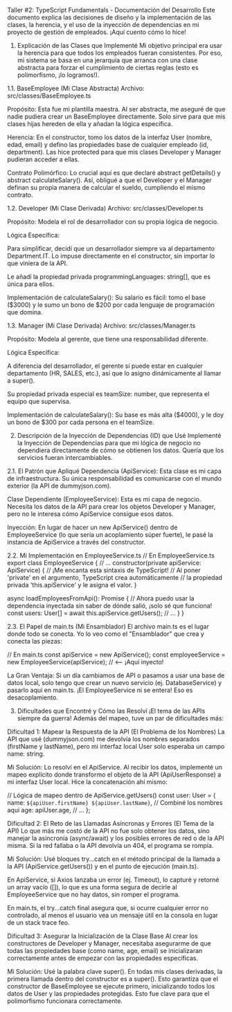 Taller #2: TypeScript Fundamentals - Documentación del Desarrollo
Este documento explica las decisiones de diseño y la implementación de las clases, la herencia, y el uso de la inyección de dependencias en mi proyecto de gestión de empleados. ¡Aquí cuento cómo lo hice!

1. Explicación de las Clases que Implementé
Mi objetivo principal era usar la herencia para que todos los empleados fueran consistentes. Por eso, mi sistema se basa en una jerarquía que arranca con una clase abstracta para forzar el cumplimiento de ciertas reglas (esto es polimorfismo, ¡lo logramos!).

1.1. BaseEmployee (Mi Clase Abstracta)
Archivo: src/classes/BaseEmployee.ts

Propósito: Esta fue mi plantilla maestra. Al ser abstracta, me aseguré de que nadie pudiera crear un BaseEmployee directamente. Solo sirve para que mis clases hijas hereden de ella y añadan la lógica específica.

Herencia: En el constructor, tomo los datos de la interfaz User (nombre, edad, email) y defino las propiedades base de cualquier empleado (id, department). Las hice protected para que mis clases Developer y Manager pudieran acceder a ellas.

Contrato Polimórfico: Lo crucial aquí es que declaré abstract getDetails() y abstract calculateSalary(). Así, obligué a que el Developer y el Manager definan su propia manera de calcular el sueldo, cumpliendo el mismo contrato.

1.2. Developer (Mi Clase Derivada)
Archivo: src/classes/Developer.ts

Propósito: Modela el rol de desarrollador con su propia lógica de negocio.

Lógica Específica:

Para simplificar, decidí que un desarrollador siempre va al departamento Department.IT. Lo impuse directamente en el constructor, sin importar lo que viniera de la API.

Le añadí la propiedad privada programmingLanguages: string[], que es única para ellos.

Implementación de calculateSalary(): Su salario es fácil: tomo el base ($3000) y le sumo un bono de $200 por cada lenguaje de programación que domina.

1.3. Manager (Mi Clase Derivada)
Archivo: src/classes/Manager.ts

Propósito: Modela al gerente, que tiene una responsabilidad diferente.

Lógica Específica:

A diferencia del desarrollador, el gerente sí puede estar en cualquier departamento (HR, SALES, etc.), así que lo asigno dinámicamente al llamar a super().

Su propiedad privada especial es teamSize: number, que representa el equipo que supervisa.

Implementación de calculateSalary(): Su base es más alta ($4000), y le doy un bono de $300 por cada persona en el teamSize.

2. Descripción de la Inyección de Dependencias (ID) que Usé
Implementé la Inyección de Dependencias para que mi lógica de negocio no dependiera directamente de cómo se obtienen los datos. Quería que los servicios fueran intercambiables.

2.1. El Patrón que Apliqué
Dependencia (ApiService): Esta clase es mi capa de infraestructura. Su única responsabilidad es comunicarse con el mundo exterior (la API de dummyjson.com).

Clase Dependiente (EmployeeService): Esta es mi capa de negocio. Necesita los datos de la API para crear los objetos Developer y Manager, pero no le interesa cómo ApiService consigue esos datos.

Inyección: En lugar de hacer un new ApiService() dentro de EmployeeService (lo que sería un acoplamiento súper fuerte), le pasé la instancia de ApiService a través del constructor.

2.2. Mi Implementación en EmployeeService.ts
// En EmployeeService.ts
export class EmployeeService {
  // ...
  constructor(private apiService: ApiService) {
    // ¡Me encanta esta sintaxis de TypeScript!
    // Al poner 'private' en el argumento, TypeScript crea automáticamente
    // la propiedad privada 'this.apiService' y le asigna el valor.
  }

  async loadEmployeesFromApi(): Promise<void> {
    // Ahora puedo usar la dependencia inyectada sin saber de dónde salió, ¡solo sé que funciona!
    const users: User[] = await this.apiService.getUsers();
    // ...
  }
}


2.3. El Papel de main.ts (Mi Ensamblador)
El archivo main.ts es el lugar donde todo se conecta. Yo lo veo como el "Ensamblador" que crea y conecta las piezas:

// En main.ts
const apiService = new ApiService();
const employeeService = new EmployeeService(apiService); // <-- ¡Aquí inyecto!


La Gran Ventaja: Si un día cambiamos de API o pasamos a usar una base de datos local, solo tengo que crear un nuevo servicio (ej. DatabaseService) y pasarlo aquí en main.ts. ¡El EmployeeService ni se entera! Eso es desacoplamiento.

3. Dificultades que Encontré y Cómo las Resolví
¡El tema de las APIs siempre da guerra! Además del mapeo, tuve un par de dificultades más:

Dificultad 1: Mapear la Respuesta de la API (El Problema de los Nombres)
La API que usé (dummyjson.com) me devolvía los nombres separados (firstName y lastName), pero mi interfaz local User solo esperaba un campo name: string.

Mi Solución: Lo resolví en el ApiService. Al recibir los datos, implementé un mapeo explícito donde transformo el objeto de la API (ApiUserResponse) a mi interfaz User local. Hice la concatenación ahí mismo:

// Lógica de mapeo dentro de ApiService.getUsers()
const user: User = { 
    name: `${apiUser.firstName} ${apiUser.lastName}`, // Combiné los nombres aquí
    age: apiUser.age,
    // ...
};


Dificultad 2: El Reto de las Llamadas Asíncronas y Errores (El Tema de la API)
Lo que más me costó de la API no fue solo obtener los datos, sino manejar la asincronía (async/await) y los posibles errores de red o de la API misma. Si la red fallaba o la API devolvía un 404, el programa se rompía.

Mi Solución: Usé bloques try...catch en el método principal de la llamada a la API (ApiService.getUsers()) y en el punto de ejecución (main.ts).

En ApiService, si Axios lanzaba un error (ej. Timeout), lo capturé y retorné un array vacío ([]), lo que es una forma segura de decirle al EmployeeService que no hay datos, sin romper el programa.

En main.ts, el try...catch final asegura que, si ocurre cualquier error no controlado, al menos el usuario vea un mensaje útil en la consola en lugar de un stack trace feo.

Dificultad 3: Asegurar la Inicialización de la Clase Base
Al crear los constructores de Developer y Manager, necesitaba asegurarme de que todas las propiedades base (como name, age, email) se inicializaran correctamente antes de empezar con las propiedades específicas.

Mi Solución: Usé la palabra clave super(). En todas mis clases derivadas, la primera llamada dentro del constructor es a super(). Esto garantiza que el constructor de BaseEmployee se ejecute primero, inicializando todos los datos de User y las propiedades protegidas. Esto fue clave para que el polimorfismo funcionara correctamente.